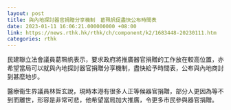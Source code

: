 ```yaml
---
layout: post
title: 與內地探討器官捐贈分享機制　葛珮帆促盡快公布時間表
date: 2023-01-11 16:06:21.000000000 +08:00
link: https://news.rthk.hk/rthk/ch/component/k2/1683448-20230111.htm
categories: rthk
---
```


民建聯立法會議員葛珮帆表示，要求政府將推廣器官捐贈的工作放在較高位置，亦希望當局可以就與內地探討器官捐贈分享機制，盡快給予時間表，公布與內地商討到甚麼地步。

醫療衞生界議員林哲玄說，現時本港有很多人正等候器官捐贈，部分人更因為等不到而離世，形容是非常可悲，他希望當局加大推廣，令更多市民參與器官捐贈。
